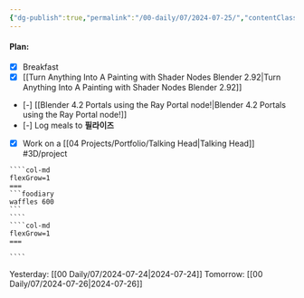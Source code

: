 ```yaml
---
{"dg-publish":true,"permalink":"/00-daily/07/2024-07-25/","contentClasses":"daily Thursday page-white","noteIcon":"","created":"2025-01-21T01:20:16.201+10:00","updated":"2025-01-21T15:25:26.384+10:00"}
---
```


#### Plan:

- [x] Breakfast
- [x] [[Turn Anything Into A Painting with Shader Nodes  Blender 2.92\|Turn Anything Into A Painting with Shader Nodes  Blender 2.92]]
- [-] [[Blender 4.2 Portals using the Ray Portal node!\|Blender 4.2 Portals using the Ray Portal node!]]
- [-] Log meals to **필라이즈**
- [x] Work on a [[04 Projects/Portfolio/Talking Head\|Talking Head]] #3D/project

`````col
````col-md
flexGrow=1
===
```foodiary 
waffles 600
```
````
````col-md
flexGrow=1
===

````
`````
Yesterday: [[00 Daily/07/2024-07-24\|2024-07-24]]
Tomorrow: [[00 Daily/07/2024-07-26\|2024-07-26]]